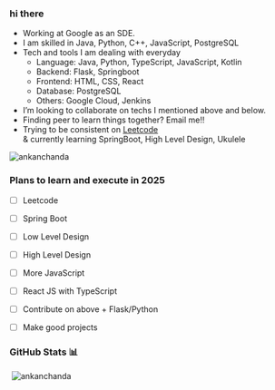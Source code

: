 ### hi there

- Working at Google as an SDE.
- I am skilled in Java, Python, C++, JavaScript, PostgreSQL
- Tech and tools I am dealing with everyday
  -  Language: Java, Python, TypeScript, JavaScript, Kotlin
  -  Backend: Flask, Springboot
  -  Frontend: HTML, CSS, React
  -  Database: PostgreSQL
  -  Others: Google Cloud, Jenkins
-  I’m looking to collaborate on techs I mentioned above and below.
-  Finding peer to learn things together? Email me!!
- Trying to be consistent on [Leetcode](https://leetcode.com/ankan10/) <br>& currently learning SpringBoot, High Level Design, Ukulele

<p align="left"> <img src="https://komarev.com/ghpvc/?username=ankanchanda&label=Profile%20views&color=0e75b6&style=flat" alt="ankanchanda" /> </p>

### Plans to learn and execute in 2025
- [ ] Leetcode
- [ ] Spring Boot
- [ ] Low Level Design
- [ ] High Level Design
- [ ] More JavaScript
- [ ] React JS with TypeScript
- [ ] Contribute on above + Flask/Python
- [ ] Make good projects


### GitHub Stats 📊
<p>&nbsp;<img align="center" src="https://github-readme-stats.vercel.app/api?username=ankanchanda&show_icons=true&locale=en" alt="ankanchanda" /></p>
<!--
**ankanchanda/ankanchanda** is a ✨ _special_ ✨ repository because its `README.md` (this file) appears on your GitHub profile.

Here are some ideas to get you started:

- 🔭 I’m currently working on ...
- 🌱 I’m currently learning ...
- 👯 I’m looking to collaborate on ...
- 🤔 I’m looking for help with ...
- 💬 Ask me about ...
- 📫 How to reach me: ...
- 😄 Pronouns: ...
- ⚡ Fun fact: ...
-->
